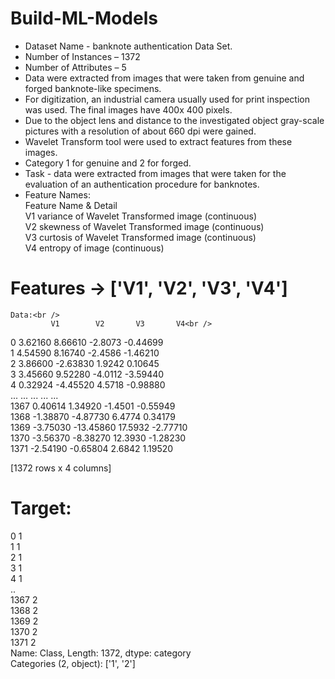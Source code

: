 # Build-ML-Models

-	Dataset Name - banknote authentication Data Set. <br />
-	Number of Instances – 1372<br />
-	Number of Attributes – 5<br />
-	Data were extracted from images that were taken from genuine and forged banknote-like specimens. <br />
-	For digitization, an industrial camera usually used for print inspection was used. The final images have 400x 400 pixels. <br />
-	Due to the object lens and distance to the investigated object gray-scale pictures with a resolution of about 660 dpi were gained. <br />
-	Wavelet Transform tool were used to extract features from these images.<br />
-	Category 1 for genuine and 2 for forged.<br />
-	Task - data were extracted from images that were taken for the evaluation of an authentication procedure for banknotes.<br />
-	Feature Names:<br />
Feature Name & Detail<br />
V1	variance of Wavelet Transformed image (continuous)<br />
V2	skewness of Wavelet Transformed image (continuous)<br />
V3	curtosis of Wavelet Transformed image (continuous)<br />
V4	entropy of image (continuous)

# Features -> ['V1', 'V2', 'V3', 'V4']
	Data:<br />
             V1        V2       V3       V4<br />
0     3.62160   8.66610  -2.8073 -0.44699<br />
1     4.54590   8.16740  -2.4586 -1.46210<br />
2     3.86600  -2.63830   1.9242  0.10645<br />
3     3.45660   9.52280  -4.0112 -3.59440<br />
4     0.32924  -4.45520   4.5718 -0.98880<br />
...       ...       ...      ...      ...<br />
1367  0.40614   1.34920  -1.4501 -0.55949<br />
1368 -1.38870  -4.87730   6.4774  0.34179<br />
1369 -3.75030 -13.45860  17.5932 -2.77710<br />
1370 -3.56370  -8.38270  12.3930 -1.28230<br />
1371 -2.54190  -0.65804   2.6842  1.19520<br />

[1372 rows x 4 columns]

#	Target:<br />
 0       1<br />
1       1<br />
2       1<br />
3       1<br />
4       1<br />
       ..<br />
1367    2<br />
1368    2<br />
1369    2<br />
1370    2<br />
1371    2<br />
Name: Class, Length: 1372, dtype: category<br />
Categories (2, object): ['1', '2']<br />

